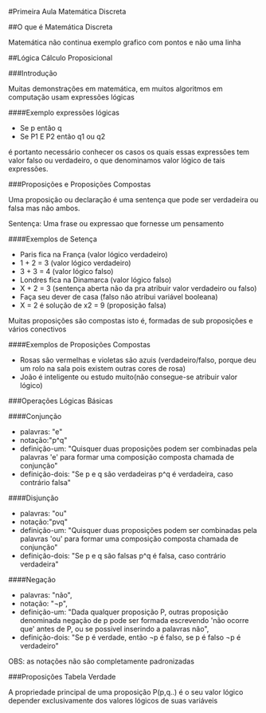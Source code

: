 #Primeira Aula Matemática Discreta

##O que é Matemática Discreta

Matemática não continua exemplo grafico com pontos e não uma linha

##Lógica Cálculo Proposicional

###Introdução

Muitas demonstrações em matemática, em muitos algoritmos em computação usam expressões lógicas

####Exemplo expressões lógicas

* Se p então q
* Se P1 E P2 então q1 ou q2

é portanto necessário conhecer os casos os quais essas expressões tem valor falso
ou verdadeiro, o que denominamos valor lógico de tais expressões.

###Proposições e Proposições Compostas

Uma proposição ou declaração é uma sentença que pode ser verdadeira ou falsa mas não ambos.

Sentença: Uma frase ou expressao que fornesse um pensamento

####Exemplos de Setença

* Paris fica na França (valor lógico verdadeiro)
* 1 + 2 = 3 (valor lógico verdadeiro)
* 3 + 3 = 4 (valor lógico falso)
* Londres fica na Dinamarca (valor lógico falso)
* X + 2 = 3 (sentença aberta não da pra atribuir valor verdadeiro ou falso)
* Faça seu dever de casa (falso não atribui variável booleana)
* X = 2 é solução de x2 = 9 (proposição falsa)

Muitas proposições são compostas isto é, formadas de sub proposições e vários conectivos

####Exemplos de Proposições Compostas

* Rosas são vermelhas e violetas são azuis (verdadeiro/falso, porque deu um rolo na sala pois existem outras cores de rosa)
* João é inteligente ou estudo muito(não consegue-se atribuir valor lógico)

###Operações Lógicas Básicas

####Conjunção

* palavras: "e"
* notação:"p^q"
* definição-um: "Quisquer duas proposições podem ser combinadas pela palavras 'e' para formar uma composição composta chamada de conjunção"
* definição-dois: "Se p e q são verdadeiras p^q é verdadeira, caso contrário falsa"

####Disjunção

* palavras: "ou"
* notação:"pvq"
* definição-um: "Quisquer duas proposições podem ser combinadas pela palavras 'ou' para formar uma composição composta chamada de conjunção"
* definição-dois: "Se p e q são falsas p^q é falsa, caso contrário verdadeira"

####Negação

* palavras: "não",
* notação: "¬p",
* definição-um: "Dada qualquer proposição P, outras proposição denominada negação de p pode ser formada escrevendo 'não ocorre que' antes de P, ou se possivel inserindo a palavras não",
* definição-dois: "Se p é verdade, então ¬p é falso, se p é falso ¬p é verdadeiro"

OBS: as notações não são completamente padronizadas

###Proposições Tabela Verdade

A propriedade principal de uma proposição P(p,q..) é o seu valor lógico depender
exclusivamente dos valores lógicos de suas variáveis

















